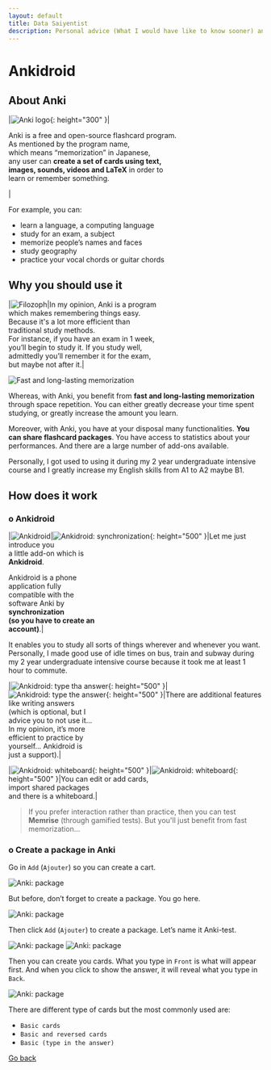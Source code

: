 ```yaml
---
layout: default
title: Data Saiyentist
description: Personal advice (What I would have like to know sooner) and cultural advice
---
```


# Ankidroid

## About Anki

|![Anki logo](src/anki.png){: height="300" }|<p>
Anki is a free and open-source flashcard program.
</br>
As mentioned by the program name, 
</br>
which means “memorization” in Japanese, 
</br>
any user can **create a set of cards using text,
</br>
images, sounds, videos and LaTeX** in order to
</br>
learn or remember something.</p>|

For example, you can:
* learn a language, a computing language
* study for an exam, a subject
* memorize people’s names and faces
* study geography
* practice your vocal chords or guitar chords

## Why you should use it

|![Filozoph](src/basic.jpg)|In my opinion, Anki is a program
</br>
which makes remembering things easy.
</br>
Because it's a lot more efficient than
</br>
traditional study methods.
</br>
For instance, if you have an exam in 1 week,
</br>
you’ll begin to study it. If you study well, 
</br>
admittedly you’ll remember it for the exam,
</br>
but maybe not after it.|

![Fast and long-lasting memorization](src/longlasting.jpg)

Whereas, with Anki, you benefit from **fast and long-lasting memorization** through space repetition. You can either greatly decrease your time spent studying, or greatly increase the amount you learn.

Moreover, with Anki, you have at your disposal many functionalities. **You can share flashcard packages**. You have access to statistics about your performances. And there are a large number of add-ons available.

Personally, I got used to using it during my 2 year undergraduate intensive course and I greatly increase my English skills from A1 to A2 maybe B1.

## How does it work

### o Ankidroid

|![Ankidroid](src/ankidroid.png)|![Ankidroid: synchronization](src/home.jpg){: height="500" }|Let me just introduce you
</br>
a little add-on which is
</br>
**Ankidroid**.  

Ankidroid is a phone
</br>
application fully 
</br>
compatible with the 
</br>
software Anki by 
</br>
**synchronization 
</br>
(so you have to create an 
</br>
account)**.|



It enables you to study all sorts of things wherever and whenever you want. Personally, I made good use of idle times on bus, train and subway during my 2 year undergraduate intensive course because it took me at least 1 hour to commute.

|![Ankidroid: type tha answer](src/type1.jpg){: height="500" }|![Ankidroid: type the answer](src/type2.jpg){: height="500" }|There are additional features
</br>
like writing answers 
</br>
(which is optional, but I 
</br>
advice you to not use it… 
</br>
In my opinion, it’s more 
</br>
efficient to practice by 
</br>
yourself… Ankidroid is 
</br>
just a support).|

|![Ankidroid: whiteboard](src/write1.jpg){: height="500" }|![Ankidroid: whiteboard](src/write2.jpg){: height="500" }|You can edit or add cards, 
</br>
import shared packages 
</br>
and there is a whiteboard.|

> If you prefer interaction rather than practice, then you can test **Memrise** (through gamified tests). But you'll just benefit from fast memorization...

### o Create a package in Anki

Go in `Add` (``Ajouter``) so you can create a cart.

![Anki: package](src/package.png)

But before, don’t forget to create a package.
You go here.

![Anki: package](src/package2.png)

Then click `Add` (``Ajouter``) to create a package.
Let’s name it Anki-test.

![Anki: package](src/package3.png)
![Anki: package](src/package4.png)

Then you can create you cards.
What you type in `Front` is what will appear first. And when you click to show the answer, it will reveal what you type in `Back`.

![Anki: package](src/package5.png)

There are different type of cards but the most commonly used are:
* `Basic cards`
* `Basic and reversed cards`
* `Basic (type in the answer)`

[Go back](..)